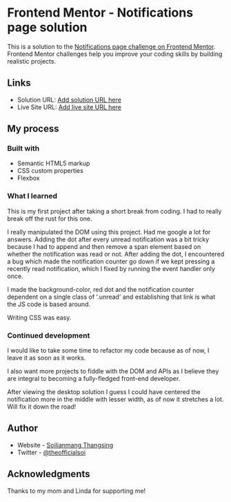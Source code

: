 # Frontend Mentor - Notifications page solution

This is a solution to the [Notifications page challenge on Frontend Mentor](https://www.frontendmentor.io/challenges/notifications-page-DqK5QAmKbC). Frontend Mentor challenges help you improve your coding skills by building realistic projects.

## Links

- Solution URL: [Add solution URL here](https://github.com/soithangsing/frontEndMentor-notifications)
- Live Site URL: [Add live site URL here](https://soithangsing.github.io/frontEndMentor-notifications/)

## My process

### Built with

- Semantic HTML5 markup
- CSS custom properties
- Flexbox

### What I learned

This is my first project after taking a short break from coding. I had to really break off the rust for this one. 

I really manipulated the DOM using this project. Had me google a lot for answers. Adding the dot after every unread notification was a bit tricky because I had to append and then remove a span element based on whether the notification was read or not. After adding the dot, I encountered a bug which made the notification counter go down if we kept pressing a recently read notification, which I fixed by running the event handler only once.  

I made the background-color, red dot and the notification counter dependent on a single class of '.unread' and establishing that link is what the JS code is based around. 

Writing CSS was easy.


### Continued development

I would like to take some time to refactor my code because as of now, I leave it as soon as it works. 

I also want more projects to fiddle with the DOM and APIs as I believe they are integral to becoming a fully-fledged front-end developer. 

After viewing the desktop solution I guess I could have centered the notification more in the middle with lesser width, as of now it stretches a lot. Will fix it down the road!

## Author

- Website - [Soilianmang Thangsing](https://blissful-clarke-77b2ef.netlify.app/)
- Twitter - [@theofficialsoi](https://twitter.com/theofficialsoi)


## Acknowledgments

Thanks to my mom and Linda for supporting me! 
